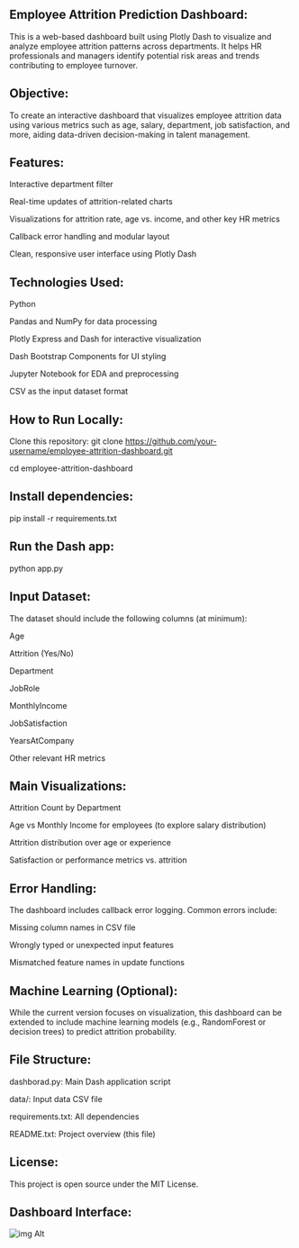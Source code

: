 ## Employee Attrition Prediction Dashboard:

This is a web-based dashboard built using Plotly Dash to visualize and analyze employee attrition patterns across departments. It helps HR professionals and managers identify potential risk areas and trends contributing to employee turnover.

## Objective:

To create an interactive dashboard that visualizes employee attrition data using various metrics such as age, salary, department, job satisfaction, and more, aiding data-driven decision-making in talent management.

## Features:

Interactive department filter

Real-time updates of attrition-related charts

Visualizations for attrition rate, age vs. income, and other key HR metrics

Callback error handling and modular layout

Clean, responsive user interface using Plotly Dash

## Technologies Used:

Python 

Pandas and NumPy for data processing

Plotly Express and Dash for interactive visualization

Dash Bootstrap Components for UI styling

Jupyter Notebook for EDA and preprocessing

CSV as the input dataset format

## How to Run Locally:

Clone this repository:
git clone https://github.com/your-username/employee-attrition-dashboard.git

cd employee-attrition-dashboard

## Install dependencies:

pip install -r requirements.txt

## Run the Dash app:

python app.py

## Input Dataset:

The dataset should include the following columns (at minimum):

Age

Attrition (Yes/No)

Department

JobRole

MonthlyIncome

JobSatisfaction

YearsAtCompany

Other relevant HR metrics

## Main Visualizations:

Attrition Count by Department

Age vs Monthly Income for employees (to explore salary distribution)

Attrition distribution over age or experience

Satisfaction or performance metrics vs. attrition

## Error Handling:

The dashboard includes callback error logging. Common errors include:

Missing column names in CSV file

Wrongly typed or unexpected input features

Mismatched feature names in update functions

## Machine Learning (Optional):
While the current version focuses on visualization, this dashboard can be extended to include machine learning models (e.g., RandomForest or decision trees) to predict attrition probability.

## File Structure:

dashborad.py: Main Dash application script

data/: Input data CSV file

requirements.txt: All dependencies

README.txt: Project overview (this file)

## License:

This project is open source under the MIT License.

## Dashboard Interface:

![img Alt]()